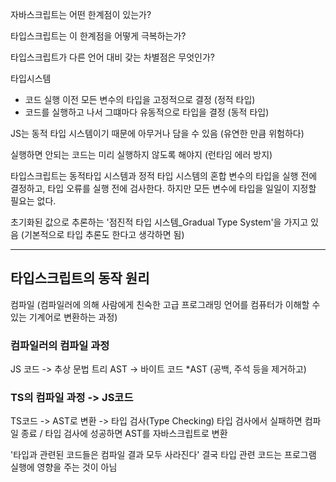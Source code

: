 


자바스크립트는 어떤 한계점이 있는가?

타입스크립트는 이 한계점을 어떻게 극복하는가?

타입스크립트가 다른 언어 대비 갖는 차별점은 무엇인가?

타입시스템

- 코드 실행 이전 모든 변수의 타입을 고정적으로 결정 (정적 타입)
- 코드를 실행하고 나서 그떄마다 유동적으로 타입을 결정 (동적 타입)

JS는 동적 타입 시스템이기 때문에 아무거나 담을 수 있음 (유연한 만큼 위험하다)

실행하면 안되는 코드는 미리 실행하지 않도록 해야지 (런타임 에러 방지)

타입스크립트는
동적타입 시스템과 정적 타입 시스템의 혼합
변수의 타입을 실행 전에 결정하고, 타입 오류를 실행 전에 검사한다.
하지만 모든 변수에 타입을 일일이 지정할 필요는 없다.

초기화된 값으로 추론하는 '점진적 타입 시스템\_Gradual Type System'을 가지고 있음 (기본적으로 타입 추론도 한다고 생각하면 됨)

---

## 타입스크립트의 동작 원리

컴파일 (컴파일러에 의해 사람에게 친숙한 고급 프로그래밍 언어를 컴퓨터가 이해할 수 있는 기계어로 변환하는 과정)

### 컴파일러의 컴파일 과정

JS 코드 -> 추상 문법 트리 AST -> 바이트 코드
\*AST (공백, 주석 등을 제거하고)

### TS의 컴파일 과정 -> JS코드

TS코드 -> AST로 변환 -> 타입 검사(Type Checking)
타입 검사에서 실패하면 컴파일 종료 / 타입 검사에 성공하면 AST를 자바스크립트로 변환

'타입과 관련된 코드들은 컴파일 결과 모두 사라진다'
결국 타입 관련 코드는 프로그램 실행에 영향을 주는 것이 아님
